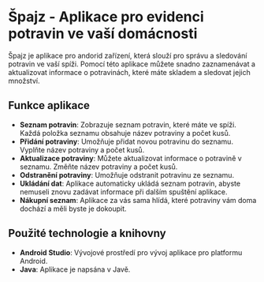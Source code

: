 # Špajz - Aplikace pro evidenci potravin ve vaší domácnosti

Špajz je aplikace pro andorid zařízení, která slouží pro správu a sledování potravin ve vaší spíži. Pomocí této aplikace můžete snadno zaznamenávat a aktualizovat informace o potravinách, které máte skladem a sledovat jejich množství.

## Funkce aplikace

- **Seznam potravin**: Zobrazuje seznam potravin, které máte ve spíži. Každá položka seznamu obsahuje název potraviny a počet kusů.
- **Přidání potraviny**: Umožňuje přidat novou potravinu do seznamu. Vyplňte název potraviny a počet kusů.
- **Aktualizace potraviny**: Můžete aktualizovat informace o potravině v seznamu. Změňte název potraviny a počet kusů.
- **Odstranění potraviny**: Umožňuje odstranit potravinu ze seznamu.
- **Ukládání dat**: Aplikace automaticky ukládá seznam potravin, abyste nemuseli znovu zadávat informace při dalším spuštění aplikace.
- **Nákupní seznam**: Aplikace za vás sama hlídá, které potraviny vám doma dochází a měli byste je dokoupit.

## Použité technologie a knihovny

- **Android Studio**: Vývojové prostředí pro vývoj aplikace pro platformu Android.
- **Java**: Aplikace je napsána v Javě.
